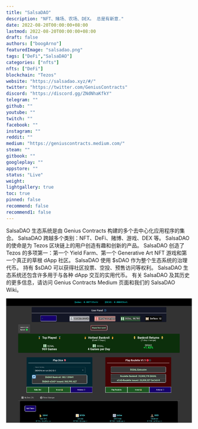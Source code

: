 ```yaml
---
title: "SalsaDAO"
description: "NFT、赌场、农场、DEX。 总是有新意."
date: 2022-08-20T00:00:00+08:00
lastmod: 2022-08-20T00:00:00+08:00
draft: false
authors: ["boogArno"]
featuredImage: "salsadao.png"
tags: ["DeFi","SalsaDAO"]
categories: ["nfts"]
nfts: ["DeFi"]
blockchain: "Tezos"
website: "https://salsadao.xyz/#/"
twitter: "https://twitter.com/GeniusContracts"
discord: "https://discord.gg/ZNdNhaKfkY"
telegram: ""
github: ""
youtube: ""
twitch: ""
facebook: ""
instagram: ""
reddit: ""
medium: "https://geniuscontracts.medium.com/"
steam: ""
gitbook: ""
googleplay: ""
appstore: ""
status: "Live"
weight: 
lightgallery: true
toc: true
pinned: false
recommend: false
recommend1: false
---
```

SalsaDAO 生态系统是由 Genius Contracts 构建的多个去中心化应用程序的集合。 SalsaDAO 跨越多个类别：NFT、DeFi、赌博、游戏、DEX 等。 SalsaDAO 的使命是为 Tezos 区块链上的用户创造有趣和创新的产品。 SalsaDAO 创造了 Tezos 的多项第一：第一个 Yield Farm、第一个 Generative Art NFT 游戏和第一个真正的草根 dApp 社区。
SalsaDAO 使用 $sDAO 作为整个生态系统的治理代币。 持有 $sDAO 可以获得社区投票、空投、预售访问等权利。 SalsaDAO 生态系统还包含许多用于与各种 dApp 交互的实用代币。
有关 SalsaDAO 及其历史的更多信息，请访问 Genius Contracts Medium 页面和我们的 SalsaDAO Wiki。

![salsadao-dapp-other-tezos-image1_48cf93850c04095e37cc61ebcdab1eb0](salsadao-dapp-other-tezos-image1_48cf93850c04095e37cc61ebcdab1eb0.png)